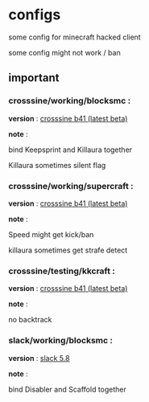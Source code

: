 # configs
some config for minecraft hacked client 

some config might not work / ban

## important

### crosssine/working/blocksmc : 

**version** : [crosssine b41 (latest beta)](https://github.com/shxp3/CrossSine/releases/download/B41/CrossSine-b41.jar)

**note** : 

bind Keepsprint and Killaura together

Killaura sometimes silent flag 

### crosssine/working/supercraft : 

**version** : [crosssine b41 (latest beta)](https://github.com/shxp3/CrossSine/releases/download/B41/CrossSine-b41.jar)

**note** : 

Speed might get kick/ban

killaura sometimes get strafe detect

### crosssine/testing/kkcraft : 

**version** : [crosssine b41 (latest beta)](https://github.com/shxp3/CrossSine/releases/download/B41/CrossSine-b41.jar)

**note** : 

no backtrack

### slack/working/blocksmc : 

**version** : [slack 5.8](https://github.com/DGVPSH/SlackOpen/releases/download/B5.8/Slack.zip)

**note** : 

bind Disabler and Scaffold together
